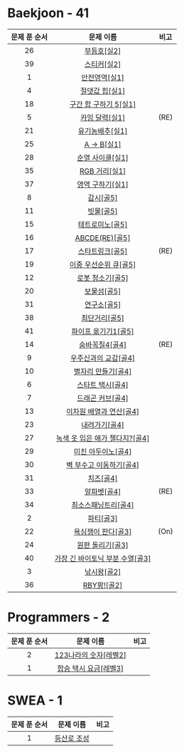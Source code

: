 # Baekjoon - 41
|문제 푼 순서|문제 이름|비고|
|:---:|:---:|:---:|
|26|[부등호[실2]](https://www.acmicpc.net/problem/2529)|
|39|[스티커[실2]](https://www.acmicpc.net/problem/9465)|
|1|[안전영역[실1]](https://www.acmicpc.net/problem/2468)|
|4|[절댓값 힙[실1]](https://www.acmicpc.net/problem/11286)|
|18|[구간 합 구하기 5[실1]](https://www.acmicpc.net/problem/11660)|
|5|[카잉 달력[실1]](https://www.acmicpc.net/problem/6064)|(RE)|
|21|[유기농배추[실1]](https://www.acmicpc.net/problem/1012)|
|25|[A -> B[실1]](https://www.acmicpc.net/problem/16953)|
|28|[순열 사이클[실1]](https://www.acmicpc.net/problem/10451)|
|35|[RGB 거리[실1]](https://www.acmicpc.net/problem/1149)|
|37|[영역 구하기[실1]](https://www.acmicpc.net/problem/2583)|
|8|[감시[골5]](https://www.acmicpc.net/problem/15683)|
|11|[빗물[골5]](https://www.acmicpc.net/problem/14719)|
|15|[테트로미노[골5]](https://www.acmicpc.net/problem/14500)|
|16|[ABCDE(RE)[골5]](https://www.acmicpc.net/problem/13023)|
|17|[스타트링크[골5]](https://www.acmicpc.net/problem/5014)|(RE)|
|19|[이중 우선순위 큐[골5]](https://www.acmicpc.net/problem/7662)|
|12|[로봇 청소기[골5]](https://www.acmicpc.net/problem/14503)|
|20|[보물섬[골5]](https://www.acmicpc.net/problem/2589)|
|31|[연구소[골5]](https://www.acmicpc.net/problem/14502)|
|38|[최단거리[골5]](https://www.acmicpc.net/problem/1753)|
|41|[파이프 옮기기1[골5]](https://www.acmicpc.net/problem/17070)|
|14|[숨바꼭질4[골4]](https://www.acmicpc.net/problem/13913)|(RE)|
|9|[우주신과의 교감[골4]](https://www.acmicpc.net/problem/1774)|
|10|[별자리 만들기[골4]](https://www.acmicpc.net/problem/4386)|
|6|[스타트 택시[골4]](https://www.acmicpc.net/problem/19238)|
|7|[드래곤 커브[골4]](https://www.acmicpc.net/problem/15685)|
|13|[이차원 배열과 연산[골4]](https://www.acmicpc.net/problem/17140)|
|23|[내려가기[골4]](https://www.acmicpc.net/problem/2096)|
|27|[녹색 옷 입은 애가 젤다지?[골4]](https://www.acmicpc.net/problem/4485)|
|29|[미친 아두이노[골4]](https://www.acmicpc.net/problem/8972)|
|30|[벽 부수고 이동하기[골4]](https://www.acmicpc.net/problem/2206)|
|31|[치즈[골4]](https://www.acmicpc.net/problem/2638)|
|33|[알파벳[골4]](https://www.acmicpc.net/problem/1987)|(RE)|
|34|[최소스패닝트리[골4]](https://www.acmicpc.net/problem/1197)||
|2|[파티[골3]](https://www.acmicpc.net/problem/1238)|
|22|[욕심쟁이 판다[골3]](https://www.acmicpc.net/problem/1937)|(On)|
|24|[원판 돌리기[골3]](https://www.acmicpc.net/problem/17822)||
|40|[가장 긴 바이토닉 부분 수열[골3]](https://www.acmicpc.net/problem/11054)||
|3|[낚시왕[골2]](https://www.acmicpc.net/problem/17143)|
|36|[RBY팡![골2]](https://www.acmicpc.net/problem/5577)|

# Programmers - 2

|문제 푼 순서|문제 이름|비고|
|:---:|:---:|:---:|
|2|[123나라의 숫자[레벨2]](https://programmers.co.kr/learn/courses/30/lessons/12899) |
|1|[합승 택시 요금[레벨3]](https://programmers.co.kr/learn/courses/30/lessons/72413) |

# SWEA - 1

|문제 푼 순서|문제 이름|비고|
|:---:|:---:|:---:|
|1|[등산로 조성](https://swexpertacademy.com/main/code/problem/problemDetail.do?contestProbId=AV5PoOKKAPIDFAUq) |
